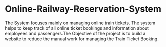 # Online-Railway-Reservation-System
The System focuses mainly on managing online train tickets. The system helps to keep track of all online ticket bookings and information about employees and passengers.The Objective of the project is to build a website to reduce the manual work for managing the Train Ticket Booking.

